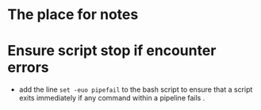 # The place for notes


# Ensure script stop if encounter errors
- add the line `set -euo pipefail` to the bash script to ensure that a script exits immediately if any command within a pipeline fails .
